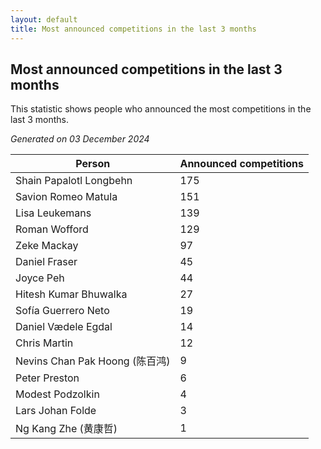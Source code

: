 ```yaml
---
layout: default
title: Most announced competitions in the last 3 months
---
```

## Most announced competitions in the last 3 months
This statistic shows people who announced the most competitions in the last 3 months.

*Generated on 03 December 2024*

| Person | Announced competitions |
| --- | --- |
| Shain Papalotl Longbehn | 175 |
| Savion Romeo Matula | 151 |
| Lisa Leukemans | 139 |
| Roman Wofford | 129 |
| Zeke Mackay | 97 |
| Daniel Fraser | 45 |
| Joyce Peh | 44 |
| Hitesh Kumar Bhuwalka | 27 |
| Sofía Guerrero Neto | 19 |
| Daniel Vædele Egdal | 14 |
| Chris Martin | 12 |
| Nevins Chan Pak Hoong (陈百鸿) | 9 |
| Peter Preston | 6 |
| Modest Podzolkin | 4 |
| Lars Johan Folde | 3 |
| Ng Kang Zhe (黄康哲) | 1 |

